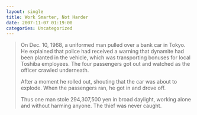 ```yaml
---
layout: single
title: Work Smarter, Not Harder
date: 2007-11-07 01:19:00
categories: Uncategorized
---
```


<blockquote>On Dec. 10, 1968, a uniformed man pulled over a bank car in Tokyo. He explained that police had received a warning that dynamite had been planted in the vehicle, which was transporting bonuses for local Toshiba employees. The four passengers got out and watched as the officer crawled underneath.

After a moment he rolled out, shouting that the car was about to explode. When the passengers ran, he got in and drove off.

Thus one man stole 294,307,500 yen in broad daylight, working alone and without harming anyone. The thief was never caught.</blockquote>
<blockquote></blockquote>
